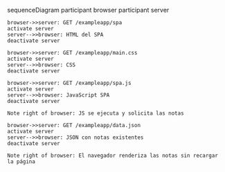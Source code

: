 sequenceDiagram
participant browser
participant server

    browser->>server: GET /exampleapp/spa
    activate server
    server-->>browser: HTML del SPA
    deactivate server

    browser->>server: GET /exampleapp/main.css
    activate server
    server-->>browser: CSS
    deactivate server

    browser->>server: GET /exampleapp/spa.js
    activate server
    server-->>browser: JavaScript SPA
    deactivate server

    Note right of browser: JS se ejecuta y solicita las notas

    browser->>server: GET /exampleapp/data.json
    activate server
    server-->>browser: JSON con notas existentes
    deactivate server

    Note right of browser: El navegador renderiza las notas sin recargar la página
